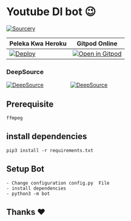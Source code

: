 # Youtube Dl bot 😉

[![Sourcery](https://img.shields.io/badge/Sourcery-enabled-brightgreen)](https://sourcery.ai)

|Peleka Kwa Heroku|  Gitpod Online|
|--|--|
| [![Deploy](https://www.herokucdn.com/deploy/button.svg)](https://heroku.com/deploy?template=https://github.com/Jihudumie/Mbakija) | [![Open in Gitpod](https://gitpod.io/button/open-in-gitpod.svg)](https://gitpod.io/#https://github.com/Jihudumie/Mbakija) |

### DeepSource


[![DeepSource](https://deepsource.io/gh/Jihudumie/Mbakija.svg/?label=active+issues&show_trend=true)](https://deepsource.io/gh/Jihudumie/Mbakija/?ref=repository-badge)&nbsp;&nbsp;&nbsp;&nbsp;&nbsp;&nbsp;&nbsp;&nbsp;&nbsp;&nbsp;&nbsp;&nbsp;&nbsp;&nbsp;&nbsp;&nbsp;&nbsp;&nbsp;[![DeepSource](https://deepsource.io/gh/Jihudumie/Mbakija.svg/?label=resolved+issues&show_trend=true)](https://deepsource.io/gh/Jihudumie/Mbakija/?ref=repository-badge)
## Prerequisite
    ffmpeg
  
    
## install dependencies
    pip3 install -r requirements.txt


## Setup Bot
    - Change configuration config.py  File
    - install dependencies
    - python3 -m bot
    
## Thanks ❤️
